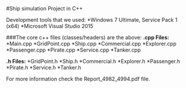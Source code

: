 #Ship simulation Project in C++

Development tools that we used:
*Windows 7 Ultimate, Service Pack 1 (x64)
*Microsoft Visual Studio 2015

###The core c++ files (classes/headers) are the above:
**.cpp Files:**
*Main.cpp
*GridPoint.cpp
*Ship.cpp
*Commercial.cpp
*Explorer.cpp
*Passenger.cpp
*Pirate.cpp
*Service.cpp
*Tanker.cpp

**.h Files:**
*GridPoint.h
*Ship.h
*Commercial.h
*Explorer.h
*Passenger.h
*Pirate.h
*Service.h
*Tanker.h

For more information check the Report_4982_4994.pdf file.